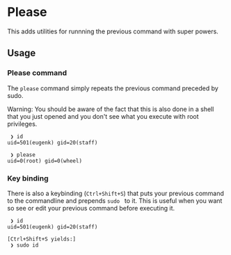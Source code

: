 # Please
This adds utilities for runnning the previous command with super powers.

## Usage

### Please command
The `please` command simply repeats the previous command preceded by sudo.

Warning: You should be aware of the fact that this is also done in a shell that you just opened and you don't see what you execute with root privileges.
```shell
 ❯ id
uid=501(eugenk) gid=20(staff)

 ❯ please
uid=0(root) gid=0(wheel)
```

### Key binding
There is also a keybinding (`Ctrl+Shift+S`) that puts your previous command to the commandline and prepends `sudo ` to it.
This is useful when you want so see or edit your previous command before executing it.
```shell
 ❯ id
uid=501(eugenk) gid=20(staff)

[Ctrl+Shift+S yields:]
 ❯ sudo id
```
